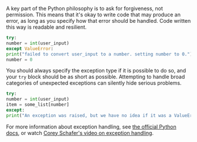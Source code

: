 A key part of the Python philosophy is to ask for forgiveness, not permission. This means that it's okay to write code that may produce an error, as long as you specify how that error should be handled. Code written this way is readable and resilient.
```py
try:
number = int(user_input)
except ValueError:
print("failed to convert user_input to a number. setting number to 0.")
number = 0
```
You should always specify the exception type if it is possible to do so, and your `try` block should be as short as possible. Attempting to handle broad categories of unexpected exceptions can silently hide serious problems.
```py
try:
number = int(user_input)
item = some_list[number]
except:
print("An exception was raised, but we have no idea if it was a ValueError or an IndexError.")
```
For more information about exception handling, see [the official Python docs](https://docs.python.org/3/tutorial/errors.html), or watch [Corey Schafer's video on exception handling](https://www.youtube.com/watch?v=NIWwJbo-9_8).
